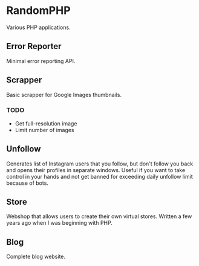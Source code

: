 # RandomPHP

Various PHP applications.

## Error Reporter
Minimal error reporting API.

## Scrapper
Basic scrapper for Google Images thumbnails.

### TODO
* Get full-resolution image
* Limit number of images

## Unfollow
Generates list of Instagram users that you follow, but don't follow you back and opens their profiles in separate windows. Useful if you want to take control in your hands and not get banned for exceeding daily unfollow limit because of bots.

## Store
Webshop that allows users to create their own virtual stores. Written a few years ago when I was beginning with PHP.

## Blog
Complete blog website.
